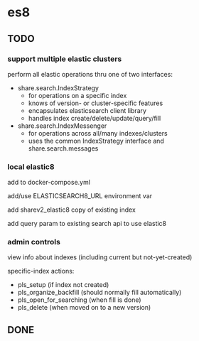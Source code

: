 # es8

## TODO
### support multiple elastic clusters
perform all elastic operations thru one of two interfaces:
* share.search.IndexStrategy
    * for operations on a specific index
    * knows of version- or cluster-specific features
    * encapsulates elasticsearch client library
    * handles index create/delete/update/query/fill
* share.search.IndexMessenger
    * for operations across all/many indexes/clusters
    * uses the common IndexStrategy interface and share.search.messages

### local elastic8
add to docker-compose.yml

add/use ELASTICSEARCH8_URL environment var

add sharev2_elastic8 copy of existing index

add query param to existing search api to use elastic8

### admin controls
view info about indexes (including current but not-yet-created)

specific-index actions:
- pls_setup (if index not created)
- pls_organize_backfill (should normally fill automatically)
- pls_open_for_searching (when fill is done)
- pls_delete (when moved on to a new version)



## DONE
